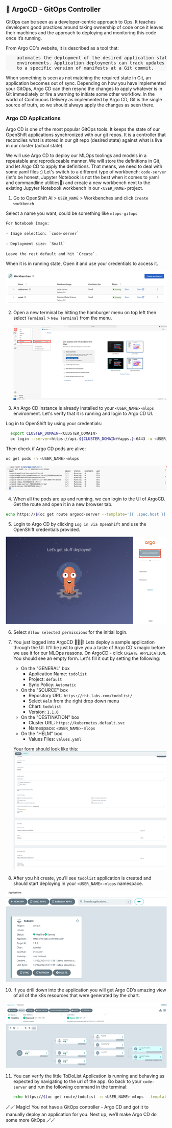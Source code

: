 ## 🐙 ArgoCD - GitOps Controller 
GitOps can be seen as a developer-centric approach to Ops. It teaches developers good practices around taking ownership of code once it leaves their machines and the approach to deploying and monitoring this code once it’s running.

From Argo CD's website, it is described as a tool that:

<div class="highlight" style="background: #f7f7f7">
<pre>
    automates the deployment of the desired application states in the specified target
    environments. Application deployments can track updates to branches, tags, or be pinned
    to a specific version of manifests at a Git commit.
</pre></div>

When something is seen as not matching the required state in Git, an application becomes out of sync. Depending on how you have implemented your GitOps, Argo CD can then resync the changes to apply whatever is in Git immediately or fire a warning to initiate some other workflow. In the world of Continuous Delivery as implemented by Argo CD, Git is the single source of truth, so we should always apply the changes as seen there.

### Argo CD Applications
Argo CD is one of the most popular GitOps tools. It keeps the state of our OpenShift applications synchronized with our git repos. It is a controller that reconciles what is stored in our git repo (desired state) against what is live in our cluster (actual state). 

We will use Argo CD to deploy our MLOps toolings and models in a repeatable and reproduceable manner. We will store the definitions in Git, and let Argo CD to apply the definitions. That means, we need to deal with some yaml files :) Let's switch to a different type of workbench: `code-server` (let's be honest, Jupyter Notebook is not the best when it comes to yaml and commandline utilities🥲) and create a new workbench next to the existing Jupyter Notebook workbench in our `<USER_NAME>` project.

1. Go to OpenShift AI > `USER_NAME` >  Workbenches and click `Create workbench`

  Select a name you want, could be something like `mlops-gitops` 

    For Notebook Image: 

    - Image selection: `code-server`

    - Deployment size: `Small`

    Leave the rest default and hit `Create`.
  
  When it is in running state, Open it and use your credentials to access it.

  ![codeserver-wb.png](./images/codeserver-wb.png)

2. Open a new terminal by hitting the hamburger menu on top left then select `Terminal` > `New Terminal` from the menu.

   ![code-server-terminal.png](./images/code-server-terminal.png)

3. An Argo CD instance is already installed to your `<USER_NAME>-mlops` environment. Let's verify that it is running and login to Argo CD UI.

Log in to OpenShift by using your credentials:

```bash
  export CLUSTER_DOMAIN=<CLUSTER_DOMAIN>
  oc login --server=https://api.${CLUSTER_DOMAIN##apps.}:6443 -u <USER_NAME> -p <PASSWORD>
```

Then check if Argo CD pods are alive:

  ```bash
  oc get pods -n <USER_NAME>-mlops
  ```

  ![argocd-running.png](./images/argocd-running.png)


4. When all the pods are up and running, we can login to the UI of ArgoCD. Get the route and open it in a new browser tab.

  ```bash
  echo https://$(oc get route argocd-server --template='{{ .spec.host }}' -n <USER_NAME>-mlops)
  ```

5. Login to Argo CD by clicking `Log in via OpenShift` and use the OpenShift credentials provided.

  ![argocd-login.png](./images/argocd-login.png)

6. Select `Allow selected permissions` for the initial login.

8. You just logged into ArgoCD 👏👏👏! Lets deploy a sample application through the UI. It'll be just to give you a taste of Argo CD's magic before we use it for our MLOps reasons. On ArgoCD - click `CREATE APPLICATION`. You should see an empty form. Let's fill it out by setting the following:
   * On the "GENERAL" box
      * Application Name: `todolist`
      * Project: `default`
      * Sync Policy: `Automatic`
   * On the "SOURCE" box
      * Repository URL: `https://rht-labs.com/todolist/`
      * Select `Helm` from the right drop down menu
      * Chart: `todolist`
      * Version: `1.1.0`
   * On the "DESTINATION" box
      * Cluster URL: `https://kubernetes.default.svc`
      * Namespace: `<USER_NAME>-mlops`
   * On the "HELM" box
      * Values Files: `values.yaml`

    Your form should look like this:
    ![argocd-create-application](images/argocd-create-application.png)

9. After you hit create, you’ll see `todolist` application is created and should start deploying in your `<USER_NAME>-mlops` namespace.

  ![argocd-todolist-1.png](./images/argocd-todolist-1.png)

10. If you drill down into the application you will get Argo CD’s amazing view of all of the k8s resources that were generated by the chart.

  ![argocd-todolist-2.png](./images/argocd-todolist-2.png)

11. You can verify the little ToDoList Application is running and behaving as expected by navigating to the url of the app. Go back to your `code-server` and run the following command in the terminal:

    ```bash
    echo https://$(oc get route/todolist -n <USER_NAME>-mlops --template='{{.spec.host}}')
    ```

🪄🪄 Magic! You not have a GitOps controller - Argo CD and got it to manually deploy an application for you. Next up, we’ll make Argo CD do some more GitOps 🪄🪄



